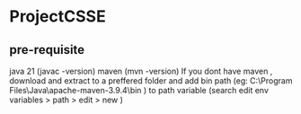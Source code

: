 # ProjectCSSE
## pre-requisite
java 21 (javac -version)
maven (mvn -version)
If you dont have maven , download and extract to a preffered folder and add bin path (eg: C:\Program Files\Java\apache-maven-3.9.4\bin ) to path variable
(search edit env variables > path > edit > new )


 
